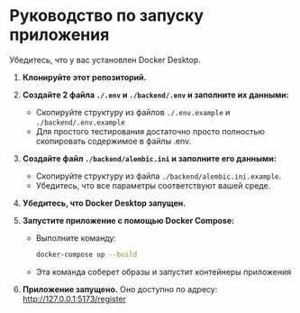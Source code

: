 # Руководство по запуску приложения

Убедитесь, что у вас установлен Docker Desktop.

1. **Клонируйте этот репозиторий.**

2. **Создайте 2 файла `./.env` и `./backend/.env` и заполните их данными:**
   - Скопируйте структуру из файлов `./.env.example` и `./backend/.env.example`
   - Для простого тестирования достаточно просто полностью скопировать содержимое в файлы .env.


3. **Создайте файл `./backend/alembic.ini` и заполните его данными:**
   - Скопируйте структуру из файла `./backend/alembic.ini.example`.
   - Убедитесь, что все параметры соответствуют вашей среде.

4. **Убедитесь, что Docker Desktop запущен.**

5. **Запустите приложение с помощью Docker Compose:**
   - Выполните команду:
     ```bash
     docker-compose up --build
     ```
   - Эта команда соберет образы и запустит контейнеры приложения
6. **Приложение запущено.**
   Оно доступно по адресу: http://127.0.0.1:5173/register
